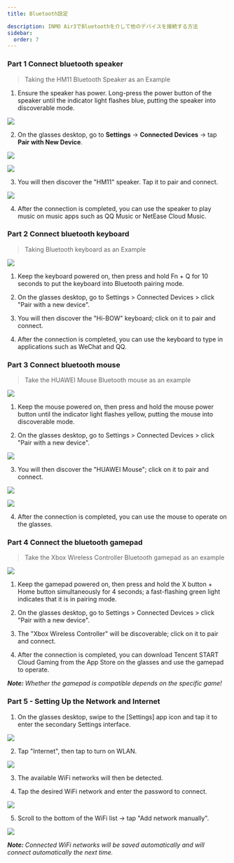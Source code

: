 ```yaml
---
title: Bluetooth設定

description: INMO Air3でBluetoothを介して他のデバイスを接続する方法
sidebar:
  order: 7
---
```


### Part 1 Connect bluetooth speaker

> Taking the HM11 Bluetooth Speaker as an Example

1. Ensure the speaker has power. Long-press the power button of the speaker until the indicator light flashes blue, putting the speaker into discoverable mode.

![](public/images/air3/bluetooth-1.PNG)

2. On the glasses desktop, go to **Settings** → **Connected Devices** → tap **Pair with New Device**.

![](public/images/air3/bluetooth-2.PNG)

![](public/images/air3/bluetooth-3.PNG)

3. You will then discover the "HM11" speaker. Tap it to pair and connect.

![](public/images/air3/bluetooth-4.PNG)

4. After the connection is completed, you can use the speaker to play music on music apps such as QQ Music or NetEase Cloud Music.





### Part 2 Connect bluetooth keyboard

> Taking Bluetooth keyboard as an Example

![](public/images/air3/bluetooth-5.PNG)

1. Keep the keyboard powered on, then press and hold Fn + Q for 10 seconds to put the keyboard into Bluetooth pairing mode.

2. On the glasses desktop, go to Settings > Connected Devices > click "Pair with a new device".

3. You will then discover the "Hi-BOW" keyboard; click on it to pair and connect.

4. After the connection is completed, you can use the keyboard to type in applications such as WeChat and QQ.



### Part 3 Connect bluetooth mouse

> Take the HUAWEI Mouse Bluetooth mouse as an example

![](public/images/air3/bluetooth-6.PNG)

1. Keep the mouse powered on, then press and hold the mouse power button until the indicator light flashes yellow, putting the mouse into discoverable mode.

2. On the glasses desktop, go to Settings > Connected Devices > click "Pair with a new device".

![](public/images/air3/bluetooth-7.png)

3. You will then discover the "HUAWEI Mouse"; click on it to pair and connect.

![](public/images/air3/bluetooth-8.png)

![](public/images/air3/bluetooth-9.png)

4. After the connection is completed, you can use the mouse to operate on the glasses.





### Part 4 Connect the bluetooth gamepad

> Take the Xbox Wireless Controller Bluetooth gamepad as an example

![](public/images/air3/bluetooth-10.png)

1. Keep the gamepad powered on, then press and hold the X button + Home button simultaneously for 4 seconds; a fast-flashing green light indicates that it is in pairing mode.

2. On the glasses desktop, go to Settings > Connected Devices > click "Pair with a new device".


3. The "Xbox Wireless Controller" will be discoverable; click on it to pair and connect.

4. After the connection is completed, you can download Tencent START Cloud Gaming from the App Store on the glasses and use the gamepad to operate.

***Note:&#x20;**&#x57;hether the gamepad is compatible depends on the specific game!*





### Part 5 - Setting Up the Network and Internet&#xA;

1. On the glasses desktop, swipe to the \[Settings] app icon and tap it to enter the secondary Settings interface.

![](public/images/air3/bluetooth-11.png)

2. Tap "Internet", then tap to turn on WLAN.

![](public/images/air3/bluetooth-12.png)

3. The available WiFi networks will then be detected.

4. Tap the desired WiFi network and enter the password to connect.

![](public/images/air3/bluetooth-13.png)

5. Scroll to the bottom of the WiFi list → tap "Add network manually".

![](public/images/air3/bluetooth-14.png)

***Note:&#x20;**&#x43;onnected WiFi networks will be saved automatically and will connect automatically the next time.*









